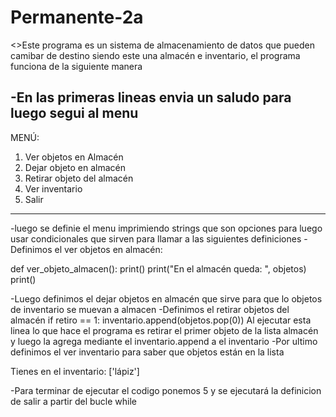 # Permanente-2a
<>Este programa es un sistema de almacenamiento de datos que pueden camibar de destino siendo este una 
almacén e inventario, el programa funciona de la siguiente manera

-En las primeras lineas envia un saludo para luego segui al menu
-----------------------------
MENÚ:
1. Ver objetos en Almacén
2. Dejar objeto en almacén
3. Retirar objeto del almacén
4. Ver inventario
5. Salir
-----------------------------
-luego se definie el menu imprimiendo strings que son opciones para luego usar condicionales
que sirven para llamar a las siguientes definiciones 
-Definimos el ver objetos en almacén:

def ver_objeto_almacen():
    print()
    print("En el almacén queda: ", objetos)
    print()
   
-Luego definimos el dejar objetos en almacén que sirve para que lo objetos de inventario se muevan a almacen
-Definimos el retirar objetos del almacén 
    if retiro == 1:
        inventario.append(objetos.pop(0))
  Al ejecutar esta linea lo que hace el programa es retirar el primer objeto de la lista
  almacén y luego la agrega mediante el inventario.append a el inventario
 -Por ultimo definimos el ver inventario para saber que objetos están en la lista
 
 Tienes en el inventario:  ['lápiz']
 
 -Para terminar de ejecutar el codigo ponemos 5 y se ejecutará la definicion de salir
 a partir del bucle while
